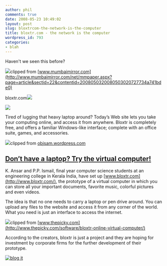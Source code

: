 ```yaml
---
author: phil
comments: true
date: 2008-05-23 10:49:02
layout: post
slug: bloxtrcom-the-network-is-the-computer
title: bloxtr.com - the network is the computer
wordpress_id: 793
categories:
- blah
---
```


Haven't we seen this before? 

[![](http://content.clipmarks.com/blog_icon/47933314-b66d-4903-a942-f67c4d145f5a/4CF06234-EB30-48AB-99DF-08111E1CB7BB/)](http://clipmarks.com/clipmark/4CF06234-EB30-48AB-99DF-08111E1CB7BB/)clipped from [www.mumbaimirror.com](http://www.mumbaimirror.com/net/mmpaper.aspx?page=article&sectid=22&contentid=2008050320080503020727734a741bde0)

bloxtr.com![](http://www.mumbaimirror.com/net/images/ratings/0.gif)

![](http://content6.clipmarks.com/blog_cache/www.mumbaimirror.com/img/F67BE945-8413-4C1B-9A33-B3F25A8DC4AD)

Tired of lugging that heavy laptop around? Today’s Web site lets you take your computing online, and access it from anywhere. Bloxtr is completely free, and offers a familiar Windows-like interface; complete with an office suite, games, and accessories. 

[![](http://content7.clipmarks.com/images/clip-icon.gif)](http://clipmarks.com/clipmark/4CF06234-EB30-48AB-99DF-08111E1CB7BB/)clipped from [objsam.wordpress.com](http://objsam.wordpress.com/2008/05/07/dont-have-a-laptop-try-the-virtual-computer/)

## [Don’t have a laptop? Try the virtual computer!](http://objsam.wordpress.com/2008/05/07/dont-have-a-laptop-try-the-virtual-computer/)

K. Ansar and P.P. Ismail, final year computer science students at an engineering college in Kerala India, have set up [www.bloxtr.com](http://www.bloxtr.com/), the prototype of a virtual computer in which you can store all your important documents, favorite music, colorful pictures and even videos.

The idea is that no one needs to carry a laptop or pen drive around. You can upload any files to the website and access it from any corner of the world. What you need is just an interface to access the internet.

[![](http://content8.clipmarks.com/images/clip-icon.gif)](http://clipmarks.com/clipmark/4CF06234-EB30-48AB-99DF-08111E1CB7BB/)clipped from [www.thepicky.com](http://www.thepicky.com/software/bloxtr-online-virtual-computer/)

According to the creators, bloxtr is just a project and they are hoping for investment by corporate firms for the further development of their prototype.

[![blog it](http://content9.clipmarks.com/images/c2b-foot.png)](http://clipmarks.com/share/4CF06234-EB30-48AB-99DF-08111E1CB7BB/blog/)
